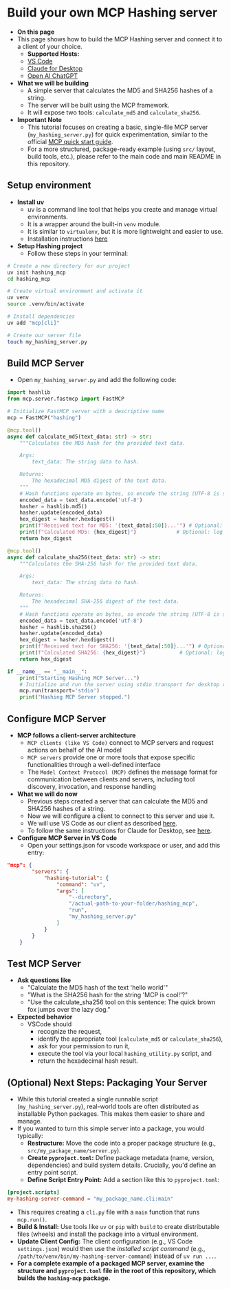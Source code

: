 # Build your own MCP Hashing server

- **On this page**
- This page shows how to build the MCP Hashing server and connect it to a client of your choice.
  - **Supported Hosts:**
  - [VS Code](https://code.visualstudio.com/docs/copilot/chat/mcp-servers)
  - [Claude for Desktop](https://modelcontextprotocol.io/introduction)
  - [Open AI ChatGPT](https://openai.github.io/openai-agents-python/mcp/)
- **What we will be building**
  - A simple server that calculates the MD5 and SHA256 hashes of a string.
  - The server will be built using the MCP framework.
  - It will expose two tools: `calculate_md5` and `calculate_sha256`.
- **Important Note**
  - This tutorial focuses on creating a basic, single-file MCP server (`my_hashing_server.py`) for quick experimentation, similar to the official [MCP quick start guide](https://modelcontextprotocol.io/quickstart/server).
  - For a more structured, package-ready example (using `src/` layout, build tools, etc.), please refer to the main code and main README in this repository.

## Setup environment

- **Install uv**
  - uv is a command line tool that helps you create and manage virtual environments.
  - It is a wrapper around the built-in `venv` module.
  - It is similar to `virtualenv`, but it is more lightweight and easier to use.
  - Installation instructions [here](https://docs.astral.sh/uv/getting-started/installation/)
- **Setup Hashing project**
  - Follow these steps in your terminal:

```bash
# Create a new directory for our project
uv init hashing_mcp
cd hashing_mcp

# Create virtual environment and activate it
uv venv
source .venv/bin/activate

# Install dependencies
uv add "mcp[cli]"

# Create our server file
touch my_hashing_server.py
```

## Build MCP Server

- Open `my_hashing_server.py` and add the following code:

```python
import hashlib
from mcp.server.fastmcp import FastMCP

# Initialize FastMCP server with a descriptive name
mcp = FastMCP("hashing")

@mcp.tool()
async def calculate_md5(text_data: str) -> str:
    """Calculates the MD5 hash for the provided text data.

    Args:
        text_data: The string data to hash.

    Returns:
        The hexadecimal MD5 digest of the text data.
    """
    # Hash functions operate on bytes, so encode the string (UTF-8 is standard)
    encoded_data = text_data.encode('utf-8')
    hasher = hashlib.md5()
    hasher.update(encoded_data)
    hex_digest = hasher.hexdigest()
    print(f"Received text for MD5: '{text_data[:50]}...'") # Optional: log input
    print(f"Calculated MD5: {hex_digest}")             # Optional: log output
    return hex_digest

@mcp.tool()
async def calculate_sha256(text_data: str) -> str:
    """Calculates the SHA-256 hash for the provided text data.

    Args:
        text_data: The string data to hash.

    Returns:
        The hexadecimal SHA-256 digest of the text data.
    """
    # Hash functions operate on bytes, so encode the string (UTF-8 is standard)
    encoded_data = text_data.encode('utf-8')
    hasher = hashlib.sha256()
    hasher.update(encoded_data)
    hex_digest = hasher.hexdigest()
    print(f"Received text for SHA256: '{text_data[:50]}...'") # Optional: log input
    print(f"Calculated SHA256: {hex_digest}")           # Optional: log output
    return hex_digest

if __name__ == "__main__":
    print("Starting Hashing MCP Server...")
    # Initialize and run the server using stdio transport for desktop clients
    mcp.run(transport='stdio')
    print("Hashing MCP Server stopped.")
```

## Configure MCP Server

- **MCP follows a client-server architecture**
  - `MCP clients (like VS Code)` connect to MCP servers and request actions on behalf of the AI model
  - `MCP servers` provide one or more tools that expose specific functionalities through a well-defined interface
  - The `Model Context Protocol (MCP)` defines the message format for communication between clients and servers, including tool discovery, invocation, and response handling
- **What we will do now**
  - Previous steps created a server that can calculate the MD5 and SHA256 hashes of a string.
  - Now we will configure a client to connect to this server and use it.
  - We will use VS Code as our client as described [here](https://code.visualstudio.com/docs/copilot/chat/mcp-servers).
  - To follow the same instructions for Claude for Desktop, see [here](https://modelcontextprotocol.io/quickstart/user).
- **Configure MCP Server in VS Code**
  - Open your settings.json for vscode workspace or user, and add this entry:

```json
"mcp": {
		"servers": {
			"hashing-tutorial": {
				"command": "uv",
				"args": [
					"--directory",
					"/actual-path-to-your-folder/hashing_mcp",
					"run",
					"my_hashing_server.py"
				]
			}
		}
	}
```

## Test MCP Server

- **Ask questions like**
  - "Calculate the MD5 hash of the text 'hello world'"
  - "What is the SHA256 hash for the string 'MCP is cool!'?"
  - "Use the calculate_sha256 tool on this sentence: The quick brown fox jumps over the lazy dog."
- **Expected behavior**
  - VSCode should
    - recognize the request,
    - identify the appropriate tool (`calculate_md5` or `calculate_sha256`),
    - ask for your permission to run it,
    - execute the tool via your local `hashing_utility.py` script, and
    - return the hexadecimal hash result.

## (Optional) Next Steps: Packaging Your Server

- While this tutorial created a single runnable script (`my_hashing_server.py`), real-world tools are often distributed as installable Python packages. This makes them easier to share and manage.
- If you wanted to turn this simple server into a package, you would typically:
  - **Restructure:** Move the code into a proper package structure (e.g., `src/my_package_name/server.py`).
  - **Create `pyproject.toml`:** Define package metadata (name, version, dependencies) and build system details. Crucially, you'd define an entry point script.
  - **Define Script Entry Point:** Add a section like this to `pyproject.toml`:

```toml
[project.scripts]
my-hashing-server-command = "my_package_name.cli:main"
```

- This requires creating a `cli.py` file with a `main` function that runs `mcp.run()`.
- **Build & Install:** Use tools like `uv` or `pip` with `build` to create distributable files (wheels) and install the package into a virtual environment.
- **Update Client Config:** The client configuration (e.g., VS Code `settings.json`) would then use the _installed script command_ (e.g., `/path/to/venv/bin/my-hashing-server-command`) instead of `uv run ...`.
- **For a complete example of a packaged MCP server, examine the structure and `pyproject.toml` file in the root of this repository, which builds the `hashing-mcp` package.**
